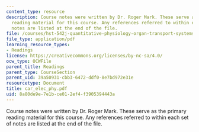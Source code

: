 ```yaml
---
content_type: resource
description: Course notes were written by Dr. Roger Mark. These serve as the primary
  reading material for this course. Any references referred to within each set of
  notes are listed at the end of the file.
file: /courses/hst-542j-quantitative-physiology-organ-transport-systems-spring-2004/8a80de9e7e1bce012ef4f3905394443a_car_elec_phy.pdf
file_type: application/pdf
learning_resource_types:
- Readings
license: https://creativecommons.org/licenses/by-nc-sa/4.0/
ocw_type: OCWFile
parent_title: Readings
parent_type: CourseSection
parent_uid: 39a50931-cbb3-6472-ddf0-8e7bd972e31e
resourcetype: Document
title: car_elec_phy.pdf
uid: 8a80de9e-7e1b-ce01-2ef4-f3905394443a
---
```

Course notes were written by Dr. Roger Mark. These serve as the primary reading material for this course. Any references referred to within each set of notes are listed at the end of the file.